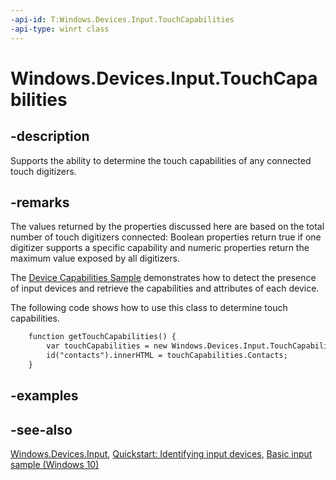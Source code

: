 ```yaml
---
-api-id: T:Windows.Devices.Input.TouchCapabilities
-api-type: winrt class
---
```


<!-- Class syntax.
public class TouchCapabilities : Windows.Devices.Input.ITouchCapabilities
-->

# Windows.Devices.Input.TouchCapabilities

## -description
Supports the ability to determine the touch capabilities of any connected touch digitizers.

## -remarks
The values returned by the properties discussed here are based on the total number of touch digitizers connected: Boolean properties return true if one digitizer supports a specific capability and numeric properties return the maximum value exposed by all digitizers.

The [Device Capabilities Sample](http://go.microsoft.com/fwlink/p/?linkid=231530) demonstrates how to detect the presence of input devices and retrieve the capabilities and attributes of each device.



The following code shows how to use this class to determine touch capabilities.

```html
    function getTouchCapabilities() {
        var touchCapabilities = new Windows.Devices.Input.TouchCapabilities();
        id("contacts").innerHTML = touchCapabilities.Contacts;
    }
```



## -examples

## -see-also
[Windows.Devices.Input](windows_devices_input.md), [Quickstart: Identifying input devices](https://docs.microsoft.com/en-us/windows/uwp/design/input/identify-input-devices), [Basic input sample (Windows 10)](http://go.microsoft.com/fwlink/p/?LinkId=620514)